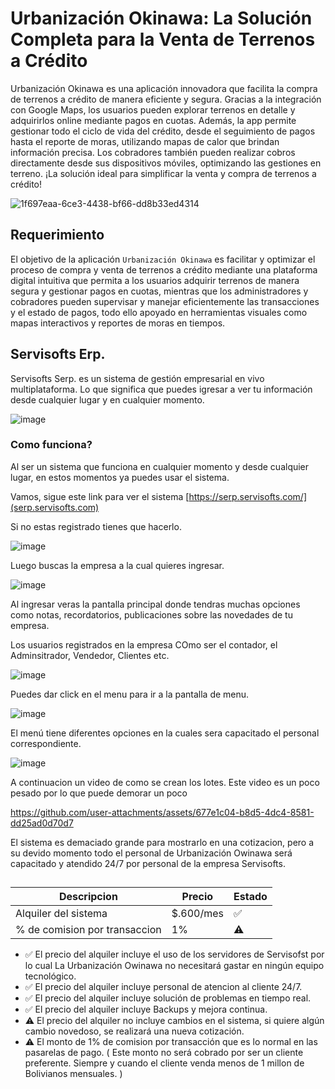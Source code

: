 # Urbanización Okinawa: La Solución Completa para la Venta de Terrenos a Crédito

Urbanización Okinawa es una aplicación innovadora que facilita la compra de terrenos a crédito de manera eficiente y segura. Gracias a la integración con Google Maps, los usuarios pueden explorar terrenos en detalle y adquirirlos online mediante pagos en cuotas. Además, la app permite gestionar todo el ciclo de vida del crédito, desde el seguimiento de pagos hasta el reporte de moras, utilizando mapas de calor que brindan información precisa. Los cobradores también pueden realizar cobros directamente desde sus dispositivos móviles, optimizando las gestiones en terreno. ¡La solución ideal para simplificar la venta y compra de terrenos a crédito!

![1f697eaa-6ce3-4438-bf66-dd8b33ed4314](https://github.com/user-attachments/assets/6b692d8c-85f9-4860-bb05-354b82bf6ef1)


## Requerimiento

El objetivo de la aplicación `Urbanización Okinawa` es facilitar y optimizar el proceso de compra y venta de terrenos a crédito mediante una plataforma digital intuitiva que permita a los usuarios adquirir terrenos de manera segura y gestionar pagos en cuotas, mientras que los administradores y cobradores pueden supervisar y manejar eficientemente las transacciones y el estado de pagos, todo ello apoyado en herramientas visuales como mapas interactivos y reportes de moras en tiempos.

## Servisofts Erp.

Servisofts Serp. es un sistema de gestión empresarial en vivo multiplataforma. Lo que significa que puedes igresar a ver tu información desde cualquier lugar y en cualquier momento.

![image](https://github.com/user-attachments/assets/f2179fcf-9333-4322-adb4-d286b6949190)

### Como funciona?

Al ser un sistema que funciona en cualquier momento y desde cualquier lugar, en estos momentos ya puedes usar el sistema.

Vamos, sigue este link para ver el sistema [https://serp.servisofts.com/](serp.servisofts.com)

Si no estas registrado tienes que hacerlo.

![image](https://github.com/user-attachments/assets/93d73420-fea4-4835-8612-8173739522bd)

Luego buscas la empresa a la cual quieres ingresar.

![image](https://github.com/user-attachments/assets/64bffa4a-8037-4464-8f34-dc2f9450fe85)

Al ingresar veras la pantalla principal donde tendras muchas opciones como notas, recordatorios, publicaciones sobre las novedades de tu empresa.

Los usuarios registrados en la empresa COmo ser el contador, el Adminsitrador, Vendedor, Clientes etc.

![image](https://github.com/user-attachments/assets/60c19c78-5b10-4444-8804-5dbc4d62c9c0)

Puedes dar click en el menu para ir a la pantalla de menu.

![image](https://github.com/user-attachments/assets/5bc09b85-e35a-43eb-980e-81678a7778e1)

El menú tiene diferentes opciones en la cuales sera capacitado el personal correspondiente.

![image](https://github.com/user-attachments/assets/42885390-c1df-460b-b6df-56191ef8c69e)

A continuacion un video de como se crean los lotes. Este video es un poco pesado por lo que puede demorar un poco


https://github.com/user-attachments/assets/677e1c04-b8d5-4dc4-8581-dd25ad0d70d7

El sistema es demaciado grande para mostrarlo en una cotizacion, pero a su devido momento todo el personal de Urbanización Owinawa será capacitado y atendido 24/7 por personal de la empresa Servisofts.

## 

|Descripcion|Precio|Estado|
|-|-|-|
| Alquiler del sistema| $.600/mes |✅|
| % de comision por transaccion| 1% |⚠️|



- ✅ El precio del alquiler incluye el uso de los servidores de Servisofst por lo cual La Urbanización Owinawa no necesitará gastar en ningún equipo tecnológico.
- ✅ El precio del alquiler incluye personal de atencion al cliente 24/7.
- ✅ El precio del alquiler incluye solución de problemas en tiempo real.
- ✅ El precio del alquiler incluye Backups y mejora continua.
- ⚠️ El precio del alquiler no incluye cambios en el sistema, si quiere algún cambio novedoso, se realizará una nueva cotización.
- ⚠️ El monto de 1% de comision por transacción que es lo normal en las pasarelas de pago.  ( Este monto no será cobrado por ser un cliente preferente. Siempre y cuando el cliente venda menos de 1 millon de Bolivianos mensuales. )




